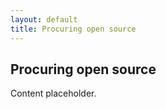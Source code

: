 ```yaml
---
layout: default
title: Procuring open source
---
```


## Procuring open source

Content placeholder.
